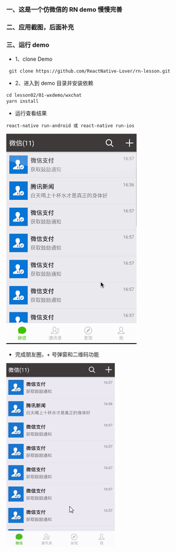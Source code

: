 ### 一、这是一个仿微信的 RN demo 慢慢完善

### 二、应用截图，后面补充

### 三、运行 demo

* 1、clone Demo

```
 git clone https://github.com/ReactNative-Lover/rn-lesson.git
```

* 2、进入到 demo 目录并安装依赖

```
cd lesson02/01-wxdemo/wxchat
yarn install
```

* 运行查看结果

```
react-native run-android 或 react-native run-ios
```


![wx](./screenshot/wx02.gif)

* 完成朋友圈，+ 号弹窗和二维码功能

![wx](./screenshot/wx03.gif)
